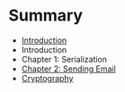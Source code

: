 # Summary

* [Introduction](README.md)
* Introduction
* Chapter 1: Serialization
* [Chapter 2: Sending Email](chapter02.md)
* [Cryptography](chapter03.md)

